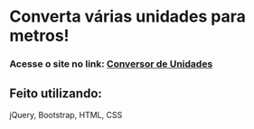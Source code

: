 
# Converta várias unidades para metros!
<h3>Acesse o site no link: <a href="https://conversor-de-unidades-ten.vercel.app/">Conversor de Unidades</a></h3>
<h2>Feito utilizando:</h2> 
<p>jQuery, Bootstrap, HTML, CSS</p>

